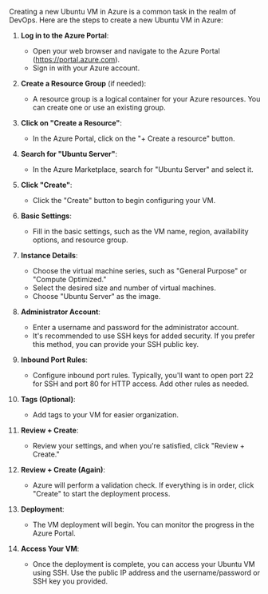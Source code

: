 Creating a new Ubuntu VM in Azure is a common task in the realm of DevOps. Here are the steps to create a new Ubuntu VM in Azure:

1. **Log in to the Azure Portal**:
   - Open your web browser and navigate to the Azure Portal (https://portal.azure.com).
   - Sign in with your Azure account.

2. **Create a Resource Group** (if needed):
   - A resource group is a logical container for your Azure resources. You can create one or use an existing group.

3. **Click on "Create a Resource"**:
   - In the Azure Portal, click on the "+ Create a resource" button.

4. **Search for "Ubuntu Server"**:
   - In the Azure Marketplace, search for "Ubuntu Server" and select it.

5. **Click "Create"**:
   - Click the "Create" button to begin configuring your VM.

6. **Basic Settings**:
   - Fill in the basic settings, such as the VM name, region, availability options, and resource group.

7. **Instance Details**:
   - Choose the virtual machine series, such as "General Purpose" or "Compute Optimized."
   - Select the desired size and number of virtual machines.
   - Choose "Ubuntu Server" as the image.

8. **Administrator Account**:
   - Enter a username and password for the administrator account.
   - It's recommended to use SSH keys for added security. If you prefer this method, you can provide your SSH public key.

9. **Inbound Port Rules**:
   - Configure inbound port rules. Typically, you'll want to open port 22 for SSH and port 80 for HTTP access. Add other rules as needed.

10. **Tags (Optional)**:
    - Add tags to your VM for easier organization.

11. **Review + Create**:
    - Review your settings, and when you're satisfied, click "Review + Create."

12. **Review + Create (Again)**:
    - Azure will perform a validation check. If everything is in order, click "Create" to start the deployment process.

13. **Deployment**:
    - The VM deployment will begin. You can monitor the progress in the Azure Portal.

14. **Access Your VM**:
    - Once the deployment is complete, you can access your Ubuntu VM using SSH. Use the public IP address and the username/password or SSH key you provided.